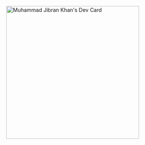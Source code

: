 <a href="https://app.daily.dev/jibrankhan123"><img src="https://api.daily.dev/devcards/v2/gKqcElBGOVe337wkeDFF7.png?type=default&r=ty4" width="356" alt="Muhammad Jibran Khan's Dev Card"/></a>
